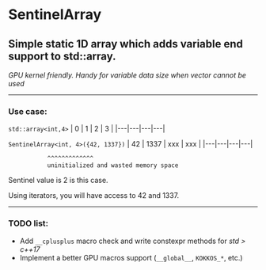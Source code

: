# SentinelArray

## Simple static 1D array which adds variable end support to std::array.

*GPU kernel friendly. Handy for variable data size when vector cannot be used*

---

### Use case:

`std::array<int,4>`
| 0 | 1 | 2 | 3 |
|---|---|---|---|

`SentinelArray<int, 4>({42, 1337})`
| 42 | 1337 | xxx | xxx |
|---|---|---|---|

               ^^^^^^^^^^^^^
               uninitialized and wasted memory space

Sentinel value is 2 is this case.

Using iterators, you will have access to 42 and 1337.

---


### TODO list:

- Add `__cplusplus` macro check and write constexpr methods for *std > c++17*
- Implement a better GPU macros support (`__global__`, `KOKKOS_*`, etc.)
